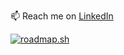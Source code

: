 📫 Reach me on [LinkedIn](www.linkedin.com/in/lars-tuerke)

[![roadmap.sh](https://roadmap.sh/card/tall/66c3660934a9226f380ffba4?variant=dark)](https://roadmap.sh)

<!---
larstrk/larstrk is a ✨ special ✨ repository because its `README.md` (this file) appears on your GitHub profile.
You can click the Preview link to take a look at your changes.
--->
